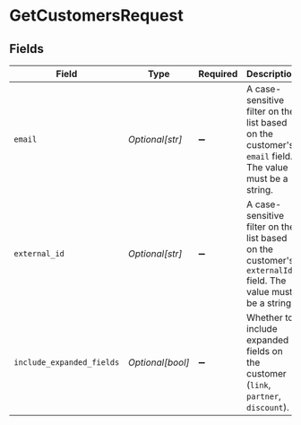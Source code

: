 # GetCustomersRequest


## Fields

| Field                                                                                                       | Type                                                                                                        | Required                                                                                                    | Description                                                                                                 |
| ----------------------------------------------------------------------------------------------------------- | ----------------------------------------------------------------------------------------------------------- | ----------------------------------------------------------------------------------------------------------- | ----------------------------------------------------------------------------------------------------------- |
| `email`                                                                                                     | *Optional[str]*                                                                                             | :heavy_minus_sign:                                                                                          | A case-sensitive filter on the list based on the customer's `email` field. The value must be a string.      |
| `external_id`                                                                                               | *Optional[str]*                                                                                             | :heavy_minus_sign:                                                                                          | A case-sensitive filter on the list based on the customer's `externalId` field. The value must be a string. |
| `include_expanded_fields`                                                                                   | *Optional[bool]*                                                                                            | :heavy_minus_sign:                                                                                          | Whether to include expanded fields on the customer (`link`, `partner`, `discount`).                         |
